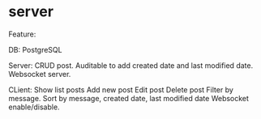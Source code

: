 # server
Feature:

DB: PostgreSQL

Server:
CRUD post.
Auditable to add created date and last modified date.
Websocket server.

CLient:
Show list posts
Add new post
Edit post
Delete post
Filter by message.
Sort by message, created date, last modified date
Websocket enable/disable.

